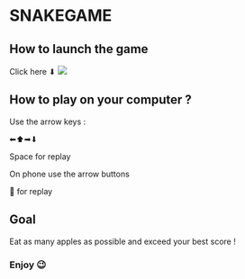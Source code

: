 # SNAKEGAME

<h2>How to launch the game</h2>
Click here ⬇
<img src="(https://github.com/ryu-75/snakegame/assets/79263476/3c654292-6ec5-4790-a6bc-9678edf96b01"></img>

<h2>How to play on your computer ?</h2>
<p>Use the arrow keys : </p>
<p>⬅⬆➡⬇</p>
<p>Space for replay</p>

<p>On phone use the arrow buttons</p>
<p>🔄 for replay</p>

<h2>Goal</h2>
<p>Eat as many apples as possible and exceed your best score !</p>

<h3>Enjoy 😉</h3>
